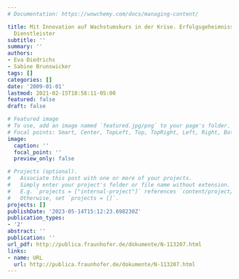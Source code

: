 ```yaml
---
# Documentation: https://wowchemy.com/docs/managing-content/

title: Mit Innovation auf Wachstumskurs in der Krise. Erfolgsgeheimnisse wissensintensiver
  Dienstleister
subtitle: ''
summary: ''
authors:
- Eva Diedrichs
- Sabine Brunswicker
tags: []
categories: []
date: '2009-01-01'
lastmod: 2021-02-15T18:58:11-05:00
featured: false
draft: false

# Featured image
# To use, add an image named `featured.jpg/png` to your page's folder.
# Focal points: Smart, Center, TopLeft, Top, TopRight, Left, Right, BottomLeft, Bottom, BottomRight.
image:
  caption: ''
  focal_point: ''
  preview_only: false

# Projects (optional).
#   Associate this post with one or more of your projects.
#   Simply enter your project's folder or file name without extension.
#   E.g. `projects = ["internal-project"]` references `content/project/deep-learning/index.md`.
#   Otherwise, set `projects = []`.
projects: []
publishDate: '2023-05-14T15:12:23.698230Z'
publication_types:
- '2'
abstract: ''
publication: ''
url_pdf: http://publica.fraunhofer.de/dokumente/N-113207.html
links:
- name: URL
  url: http://publica.fraunhofer.de/dokumente/N-113207.html
---
```

